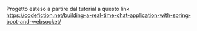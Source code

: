 Progetto esteso a partire dal tutorial a questo link https://codefiction.net/building-a-real-time-chat-application-with-spring-boot-and-websocket/